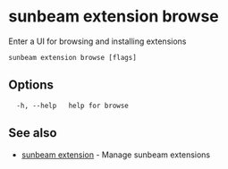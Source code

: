 # sunbeam extension browse

Enter a UI for browsing and installing extensions

```
sunbeam extension browse [flags]
```

## Options

```
  -h, --help   help for browse
```

## See also

* [sunbeam extension](./sunbeam_extension.md)	 - Manage sunbeam extensions

